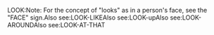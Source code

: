 LOOK:Note: For the concept of "looks" as 
in a person's face, see the "FACE" sign.Also see:LOOK-LIKEAlso see:LOOK-upAlso see:LOOK-AROUNDAlso see:LOOK-AT-THAT